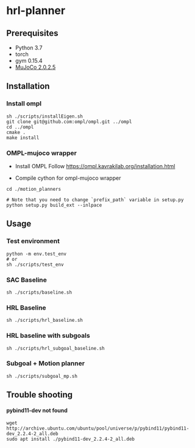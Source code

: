 # hrl-planner

## Prerequisites
- Python 3.7
- torch
- gym 0.15.4
- [MuJoCo 2.0.2.5 ](http://www.mujoco.org/)

## Installation 

### Install ompl
```
sh ./scripts/installEigen.sh
git clone git@github.com:ompl/ompl.git ../ompl
cd ../ompl
cmake .
make install
```

### OMPL-mujoco wrapper 

- Install OMPL 
Follow https://ompl.kavrakilab.org/installation.html

- Compile cython for ompl-mujoco wrapper

```
cd ./motion_planners

# Note that you need to change `prefix_path` variable in setup.py
python setup.py build_ext --inlpace
```

## Usage
### Test environment
```
python -m env.test_env 
# or 
sh ./scripts/test_env
```

### SAC Baseline
```
sh ./scripts/baseline.sh
```

### HRL Baseline
```
sh ./scripts/hrl_baseline.sh
```

### HRL baseline with subgoals
```
sh ./scripts/hrl_subgoal_baseline.sh
```

### Subgoal + Motion planner
```
sh ./scripts/subgoal_mp.sh
```

## Trouble shooting

#### pybind11-dev not found
```
wget http://archive.ubuntu.com/ubuntu/pool/universe/p/pybind11/pybind11-dev_2.2.4-2_all.deb
sudo apt install ./pybind11-dev_2.2.4-2_all.deb
```

